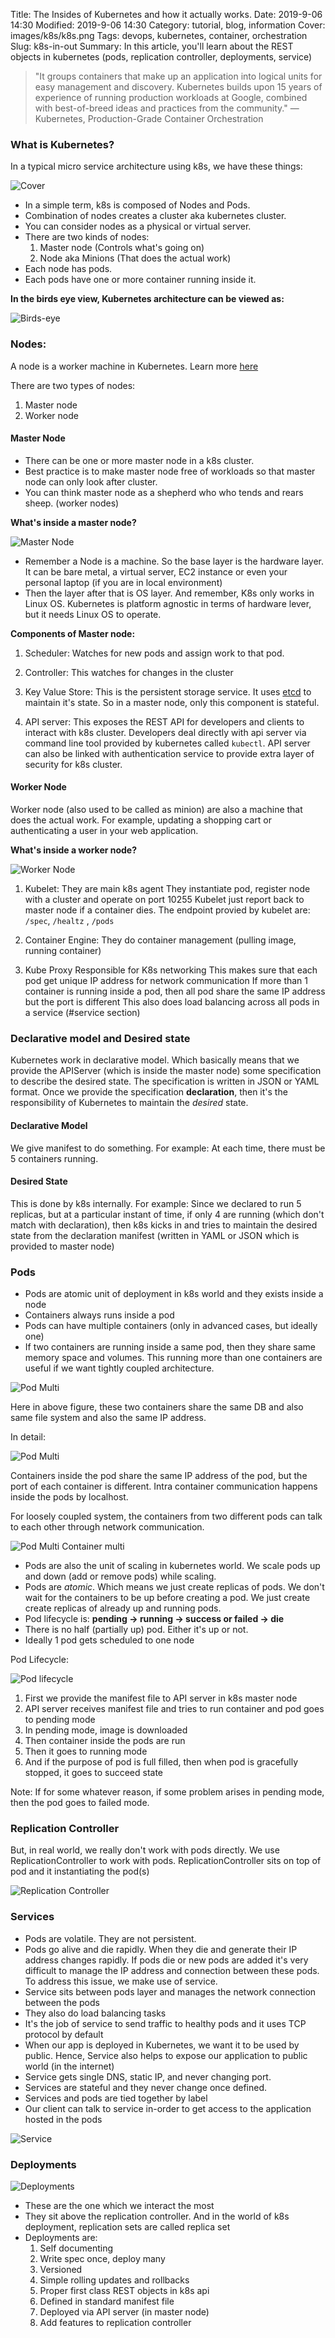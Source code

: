 Title: The Insides of Kubernetes and how it actually works.
Date: 2019-9-06 14:30
Modified: 2019-9-06 14:30
Category: tutorial, blog, information
Cover: images/k8s/k8s.png
Tags: devops, kubernetes, container, orchestration
Slug: k8s-in-out
Summary: In this article, you'll learn about the REST objects in kubernetes (pods, replication controller, deployments, service)

> "It groups containers that make up an application into logical units for easy management and discovery. Kubernetes builds upon 15 years of experience of running production workloads at Google, combined with best-of-breed ideas and practices from the community." — Kubernetes, Production-Grade Container Orchestration

### What is Kubernetes?

In a typical micro service architecture using k8s, we have these things:

![Cover](../images/k8s/architecture.jpg)

- In a simple term, k8s is composed of Nodes and Pods.
- Combination of nodes creates a cluster aka kubernetes cluster.
- You can consider nodes as a physical or virtual server.
- There are two kinds of nodes:
    1. Master node (Controls what's going on)
    2. Node aka Minions (That does the actual work)
- Each node has pods.
- Each pods have one or more container running inside it.

**In the birds eye view, Kubernetes architecture can be viewed as:**

![Birds-eye](../images/k8s/birds-eye.jpg)


### Nodes:
A node is a worker machine in Kubernetes. Learn more [here](https://lmgtfy.com/?q=kubernetes+nodes)

There are two types of nodes:

1. Master node
2. Worker node

#### Master Node
- There can be one or more master node in a k8s cluster.
- Best practice is to make master node free of workloads so that master node can only look after cluster.
- You can think master node as a shepherd who who tends and rears sheep. (worker nodes)

**What's inside a master node?**

![Master Node](../images/k8s/master-node.jpg)

- Remember a Node is a machine. So the base layer is the hardware layer. It can be bare metal, a virtual server, EC2 instance or even your personal laptop (if you are in local environment)
- Then the layer after that is OS layer. And remember, K8s only works in Linux OS. Kubernetes is platform agnostic in terms of hardware lever, but it needs Linux OS to operate.

**Components of Master node:**

1. Scheduler:
Watches for new pods and assign work to that pod.

2. Controller:
This watches for changes in the cluster

3. Key Value Store:
This is the persistent storage service. It uses [etcd](https://etcd.io/) to maintain it's state. So in a master node, only this component is stateful.

4. API server: This exposes the REST API for developers and clients to interact with k8s cluster. Developers deal directly with api server via command line tool provided by kubernetes called `kubectl`. API server can also be linked with authentication service to provide extra layer of security for k8s cluster.

#### Worker Node

Worker node (also used to be called as minion) are also a machine that does the actual work. For example, updating a shopping cart or authenticating a user in your web application.

**What's inside a worker node?**

![Worker Node](../images/k8s/worker-node.jpg)

1. Kubelet:
They are main k8s agent
They instantiate pod, register node with a cluster and operate on port 10255
Kubelet just report back to master node if a container dies.
The endpoint provied by kubelet are: `/spec`, `/healtz` , `/pods`

2. Container Engine:
They do container management (pulling image, running container)

3. Kube Proxy
Responsible for K8s networking
This makes sure that each pod get unique IP address for network communication
If more than 1 container is running inside a pod, then all pod share the same IP address but the port is different
This also does load balancing across all pods in a service (#service section)


### Declarative model and Desired state
Kubernetes work in declarative model. Which basically means that we provide the APIServer (which is inside the master node) some specification to describe the desired state. The specification is written in JSON or YAML format.
Once we provide the specification **declaration**, then it's the responsibility of Kubernetes to maintain the *desired* state.

#### Declarative Model
We give manifest to do something. For example: At each time, there must be 5 containers running.
#### Desired State
This is done by k8s internally. For example: Since we declared to run 5 replicas, but at a particular instant of time, if only 4 are running (which don't match with declaration), then k8s kicks in and tries to maintain the desired state from the declaration manifest (written in YAML or JSON which is provided to master node)

### Pods

- Pods are atomic unit of deployment in k8s world and they exists inside a node
- Containers always runs inside a pod
- Pods can have multiple containers (only in advanced cases, but ideally one)
- If two containers are running inside a same pod, then they share same memory space and volumes. This running more than one containers are useful if we want tightly coupled architecture.

![Pod Multi](../images/k8s/pod-multi.jpg)

Here in above figure, these two containers share the same DB and also same file system and also the same IP address.

In detail:

![Pod Multi](../images/k8s/pod-multi-detail.jpg)

Containers inside the pod share the same IP address of the pod, but the port of each container is different. Intra container communication happens inside the pods by localhost.

For loosely coupled system, the containers from two different pods can talk to each other through network communication.


![Pod Multi Container multi](../images/k8s/pod-multi-container-multi.jpg)

- Pods are also the unit of scaling in kubernetes world. We scale pods up and down (add or remove pods) while scaling.
- Pods are *atomic*. Which means we just create replicas of pods. We don't wait for the containers to be up before creating a pod. We just create create replicas of already up and running pods.
- Pod lifecycle is:
    **pending -> running -> success or failed -> die**
- There is no half (partially up) pod. Either it's up or not.
- Ideally 1 pod gets scheduled to one node

Pod Lifecycle:

![Pod lifecycle](../images/k8s/pod-lifecycle.png)

1. First we provide the manifest file to API server in k8s master node
2. API server receives manifest file and tries to run container and pod goes to pending mode
3. In pending mode, image is downloaded
4. Then container inside the pods are run
5. Then it goes to running mode
6. And if the purpose of pod is full filled, then when pod is gracefully stopped, it goes to succeed state

Note: If for some whatever reason, if some problem arises in pending mode, then the pod goes to failed mode.

### Replication Controller
But, in real world, we really don't work with pods directly. We use ReplicationController to work with pods.
ReplicationController sits on top of pod and it instantiating the pod(s)

![Replication Controller](../images/k8s/rc.png)


### Services
- Pods are volatile. They are not persistent.
- Pods go alive and die rapidly. When they die and generate their IP address changes rapidly. If pods die or new pods are added it's very difficult to manage the IP address and connection between these pods. To address this issue, we make use of service.
- Service sits between pods layer and manages the network connection between the pods
- They also do load balancing tasks
- It's the job of service to send traffic to healthy pods and it uses TCP protocol by default
- When our app is deployed in Kubernetes, we want it to be used by public. Hence, Service also helps to expose our application to public world (in the internet)
- Service gets single DNS, static IP, and never changing port.
- Services are stateful and they never change once defined.
- Services and pods are tied together by label
- Our client can talk to service in-order to get access to the application hosted in the pods

![Service](../images/k8s/service.png)


### Deployments

![Deployments](../images/k8s/deployment.png)

- These are the one which we interact the most
- They sit above the replication controller. And in the world of k8s deployment, replication sets are called replica set
- Deployments are:
  1. Self documenting
  2. Write spec once, deploy many
  3. Versioned
  4. Simple rolling updates and rollbacks
  5. Proper first class REST objects in k8s api
  6. Defined in standard manifest file
  7. Deployed via API server (in master node)
  8. Add features to replication controller
